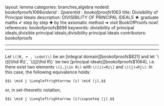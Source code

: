 layout: lemma
categories: branches,algebra
nodeid: bookofproofs$1066
orderid: 2
parentid: bookofproofs$1063
title: Divisibility of Principal Ideals
description: DIVISIBILITY OF PRINCIPAL IDEALS ★ graduate maths ✔ step by step ✚ by the axiomatic method ➜ visit BookOfProofs now!
references: bookofproofs$696
keywords: divisibility of principal ideals,divisible principal ideals,divisibility principal ideals
contributors: bookofproofs

---


---

Let `\((R, + , \cdot)\)` be an [integral domain][bookofproofs$821] and let `\((i)\lhd R\)`, `\((j)\lhd R\)` be two [principal  ideals][bookofproofs$1064], i.e. there exist two elements `\(i,j\in R\)` with `\((i)=Ri\)` and `\((j)=Rj\)`. In this case, the following equivalence holds: 

`$$i \mid j \Longleftrightarrow (i) \mid (j),$$`

or, in set-theoretic notation,

`$$i \mid j \Longleftrightarrow (i)\supseteq (j).$$`
